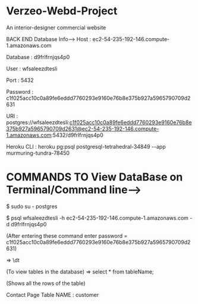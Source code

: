 # Verzeo-Webd-Project
An interior-designer commercial website

BACK END Database Info-->
Host : ec2-54-235-192-146.compute-1.amazonaws.com

Database : d9frlfrnjqs4p0

User : wfsaleezdtesli

Port : 5432

Password : c1f025acc10c0a89fe6eddd7760293e9160e76b8e375b927a5965790709d2631

URI : postgres://wfsaleezdtesli:c1f025acc10c0a89fe6eddd7760293e9160e76b8e375b927a5965790709d2631@ec2-54-235-192-146.compute-1.amazonaws.com:5432/d9frlfrnjqs4p0

Heroku CLI : heroku pg:psql postgresql-tetrahedral-34849 --app murmuring-tundra-78450

# COMMANDS TO View DataBase on Terminal/Command line-->

$ sudo su - postgres

$ psql wfsaleezdtesli -h ec2-54-235-192-146.compute-1.amazonaws.com -d d9frlfrnjqs4p0

(After entering these command enter password = c1f025acc10c0a89fe6eddd7760293e9160e76b8e375b927a5965790709d2631)

=> \dt

(To view tables in the database)
=> select * from tableName;

(Shows all the rows of the table)

Contact Page Table NAME : customer
